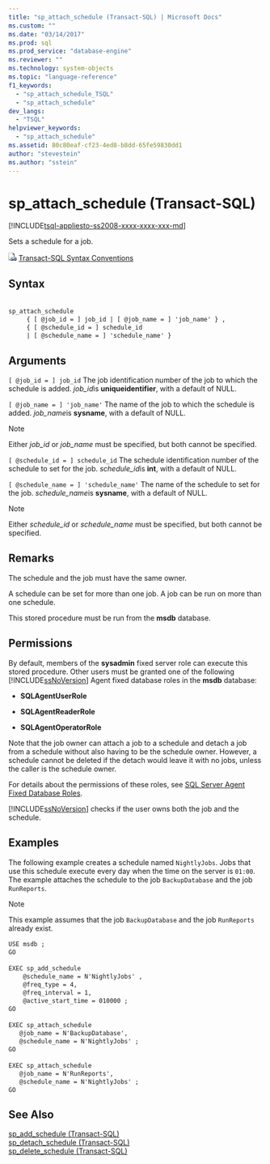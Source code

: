 ```yaml
---
title: "sp_attach_schedule (Transact-SQL) | Microsoft Docs"
ms.custom: ""
ms.date: "03/14/2017"
ms.prod: sql
ms.prod_service: "database-engine"
ms.reviewer: ""
ms.technology: system-objects
ms.topic: "language-reference"
f1_keywords: 
  - "sp_attach_schedule_TSQL"
  - "sp_attach_schedule"
dev_langs: 
  - "TSQL"
helpviewer_keywords: 
  - "sp_attach_schedule"
ms.assetid: 80c80eaf-cf23-4ed8-b8dd-65fe59830dd1
author: "stevestein"
ms.author: "sstein"
---
```

# sp_attach_schedule (Transact-SQL)
[!INCLUDE[tsql-appliesto-ss2008-xxxx-xxxx-xxx-md](../../includes/tsql-appliesto-ss2008-xxxx-xxxx-xxx-md.md)]

  Sets a schedule for a job.  
  
 ![Topic link icon](../../database-engine/configure-windows/media/topic-link.gif "Topic link icon") [Transact-SQL Syntax Conventions](../../t-sql/language-elements/transact-sql-syntax-conventions-transact-sql.md)  
  
## Syntax  
  
```  
  
sp_attach_schedule  
     { [ @job_id = ] job_id | [ @job_name = ] 'job_name' } ,   
     { [ @schedule_id = ] schedule_id   
     | [ @schedule_name = ] 'schedule_name' }  
```  
  
## Arguments  
`[ @job_id = ] job_id`
 The job identification number of the job to which the schedule is added. *job_id*is **uniqueidentifier**, with a default of NULL.  
  
`[ @job_name = ] 'job_name'`
 The name of the job to which the schedule is added. *job_name*is **sysname**, with a default of NULL.  
  
> [!NOTE]  
>  Either *job_id* or *job_name* must be specified, but both cannot be specified.  
  
`[ @schedule_id = ] schedule_id`
 The schedule identification number of the schedule to set for the job. *schedule_id*is **int**, with a default of NULL.  
  
`[ @schedule_name = ] 'schedule_name'`
 The name of the schedule to set for the job. *schedule_name*is **sysname**, with a default of NULL.  
  
> [!NOTE]  
>  Either *schedule_id* or *schedule_name* must be specified, but both cannot be specified.  
  
## Remarks  
 The schedule and the job must have the same owner.  
  
 A schedule can be set for more than one job. A job can be run on more than one schedule.  
  
 This stored procedure must be run from the **msdb** database.  
  
## Permissions  
 By default, members of the **sysadmin** fixed server role can execute this stored procedure. Other users must be granted one of the following [!INCLUDE[ssNoVersion](../../includes/ssnoversion-md.md)] Agent fixed database roles in the **msdb** database:  
  
-   **SQLAgentUserRole**  
  
-   **SQLAgentReaderRole**  
  
-   **SQLAgentOperatorRole**  
  
 Note that the job owner can attach a job to a schedule and detach a job from a schedule without also having to be the schedule owner. However, a schedule cannot be deleted if the detach would leave it with no jobs, unless the caller is the schedule owner.  
  
 For details about the permissions of these roles, see [SQL Server Agent Fixed Database Roles](../../ssms/agent/sql-server-agent-fixed-database-roles.md).  
  
 [!INCLUDE[ssNoVersion](../../includes/ssnoversion-md.md)] checks if the user owns both the job and the schedule.  
  
## Examples  
 The following example creates a schedule named `NightlyJobs`. Jobs that use this schedule execute every day when the time on the server is `01:00`. The example attaches the schedule to the job `BackupDatabase` and the job `RunReports`.  
  
> [!NOTE]  
>  This example assumes that the job `BackupDatabase` and the job `RunReports` already exist.  
  
```  
USE msdb ;  
GO  
  
EXEC sp_add_schedule  
    @schedule_name = N'NightlyJobs' ,  
    @freq_type = 4,  
    @freq_interval = 1,  
    @active_start_time = 010000 ;  
GO  
  
EXEC sp_attach_schedule  
   @job_name = N'BackupDatabase',  
   @schedule_name = N'NightlyJobs' ;  
GO  
  
EXEC sp_attach_schedule  
   @job_name = N'RunReports',  
   @schedule_name = N'NightlyJobs' ;  
GO  
```  
  
## See Also  
 [sp_add_schedule &#40;Transact-SQL&#41;](../../relational-databases/system-stored-procedures/sp-add-schedule-transact-sql.md)   
 [sp_detach_schedule &#40;Transact-SQL&#41;](../../relational-databases/system-stored-procedures/sp-detach-schedule-transact-sql.md)   
 [sp_delete_schedule &#40;Transact-SQL&#41;](../../relational-databases/system-stored-procedures/sp-delete-schedule-transact-sql.md)  
  
  
